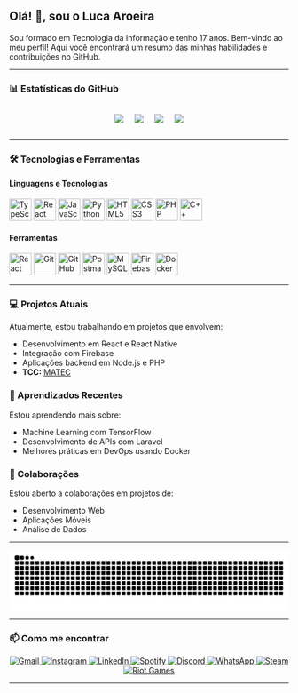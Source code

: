 ## Olá! 👋, sou o Luca Aroeira

Sou formado em Tecnologia da Informação e tenho 17 anos. Bem-vindo ao meu perfil! Aqui você encontrará um resumo das minhas habilidades e contribuições no GitHub.


---



### 📊 Estatísticas do GitHub
<p style="display: flex; justify-content: center; margin: 20px 0; flex-wrap: wrap;">
    <img src="https://github-readme-stats.vercel.app/api?username=lucaaroeiracrv&show_icons=true&theme=radical&hide=prs" style="margin: 10px;" />
    <img src="https://github-readme-stats.vercel.app/api/top-langs/?username=lucaaroeiracrv&layout=compact&theme=radical" style="margin: 10px;" />
    <img src="https://github-readme-streak-stats.herokuapp.com/?user=lucaaroeiracrv&theme=radical" style="margin: 10px; text-align: center;" />
    <img src="https://github-profile-trophy.vercel.app/?username=lucaaroeiracrv&theme=radical" style="margin: 10px;" />
</p>

---

### 🛠️ Tecnologias e Ferramentas

#### Linguagens e Tecnologias
<p>
    <img src="https://cdn.jsdelivr.net/gh/devicons/devicon@latest/icons/typescript/typescript-original.svg" width="40" height="40" title="TypeScript" />
    <img src="https://cdn.jsdelivr.net/gh/devicons/devicon@latest/icons/react/react-original.svg" width="40" height="40" title="React" />
    <img src="https://cdn.jsdelivr.net/gh/devicons/devicon@latest/icons/javascript/javascript-original.svg" width="40" height="40" title="JavaScript" />
    <img src="https://cdn.jsdelivr.net/gh/devicons/devicon@latest/icons/python/python-original.svg" width="40" height="40" title="Python" />
    <img src="https://cdn.jsdelivr.net/gh/devicons/devicon@latest/icons/html5/html5-original.svg" width="40" height="40" title="HTML5" />
    <img src="https://cdn.jsdelivr.net/gh/devicons/devicon@latest/icons/css3/css3-original.svg" width="40" height="40" title="CSS3" />
    <img src="https://cdn.jsdelivr.net/gh/devicons/devicon@latest/icons/php/php-original.svg" width="40" height="40" title="PHP" />
    <img src="https://cdn.jsdelivr.net/gh/devicons/devicon@latest/icons/cplusplus/cplusplus-original.svg" width="40" height="40" title="C++" />
</p>

#### Ferramentas
<p>
    <img src="https://cdn.jsdelivr.net/gh/devicons/devicon@latest/icons/reactnavigation/reactnavigation-original.svg" width="40" height="40" title="React Navigation" />
    <img src="https://cdn.jsdelivr.net/gh/devicons/devicon@latest/icons/git/git-original.svg" width="40" height="40" title="Git" />
    <img src="https://cdn.jsdelivr.net/gh/devicons/devicon@latest/icons/github/github-original.svg" width="40" height="40" title="GitHub" />
    <img src="https://cdn.jsdelivr.net/gh/devicons/devicon@latest/icons/postman/postman-original.svg" width="40" height="40" title="Postman" />
    <img src="https://cdn.jsdelivr.net/gh/devicons/devicon@latest/icons/mysql/mysql-original-wordmark.svg" width="40" height="40" title="MySQL" />
    <img src="https://cdn.jsdelivr.net/gh/devicons/devicon@latest/icons/firebase/firebase-original.svg" width="40" height="40" title="Firebase" />
    <img src="https://cdn.jsdelivr.net/gh/devicons/devicon@latest/icons/docker/docker-original.svg" width="40" height="40" title="Docker" />
</p>

---

### 💻 Projetos Atuais
Atualmente, estou trabalhando em projetos que envolvem:

- Desenvolvimento em React e React Native
- Integração com Firebase
- Aplicações backend em Node.js e PHP
- **TCC:** [MATEC](https://github.com/lucaaroeiracrv/MATEC-TCC)

### 🌱 Aprendizados Recentes
Estou aprendendo mais sobre:

- Machine Learning com TensorFlow
- Desenvolvimento de APIs com Laravel
- Melhores práticas em DevOps usando Docker

### 🤝 Colaborações
Estou aberto a colaborações em projetos de:

- Desenvolvimento Web
- Aplicações Móveis
- Análise de Dados

---


<picture align="center">
  <source media="(prefers-color-scheme: dark)" srcset="https://raw.githubusercontent.com/lucaaroeiracrv/lucaaroeiracrv/output/github-contribution-grid-snake-dark.svg">
  <source media="(prefers-color-scheme: light)" srcset="https://raw.githubusercontent.com/lucaaroeiracrv/lucaaroeiracrv/output/github-contribution-grid-snake-dark.svg">
  <img align="center" alt="github contribution grid snake animation" src="https://raw.githubusercontent.com/lucaaroeiracrv/lucaaroeiracrv/output/github-contribution-grid-snake.svg">
</picture>


---


### 📫 Como me encontrar
<p align="center">
    <a href="mailto:seu-email@example.com" target="_blank">
        <img src="https://img.shields.io/badge/Gmail-D14836?style=for-the-badge&logo=gmail&logoColor=white" alt="Gmail" />
    </a>
    <a href="https://www.instagram.com/luca_aroeira" target="_blank">
        <img src="https://img.shields.io/badge/Instagram-E4405F?style=for-the-badge&logo=instagram&logoColor=white" alt="Instagram" />
    </a>
    <a href="https://www.linkedin.com/in/seu-perfil" target="_blank">
        <img src="https://img.shields.io/badge/LinkedIn-0077B5?style=for-the-badge&logo=linkedin&logoColor=white" alt="LinkedIn" />
    </a>
    <a href="https://open.spotify.com/user/seu-usuario" target="_blank">
        <img src="https://img.shields.io/badge/Spotify-1DB954?style=for-the-badge&logo=spotify&logoColor=white" alt="Spotify" />
    </a>
    <a href="https://discord.gg/seu-link" target="_blank">
        <img src="https://img.shields.io/badge/Discord-7289DA?style=for-the-badge&logo=discord&logoColor=white" alt="Discord" />
    </a>
    <a href="https://wa.me/seu-numero" target="_blank">
        <img src="https://img.shields.io/badge/WhatsApp-25D366?style=for-the-badge&logo=whatsapp&logoColor=white" alt="WhatsApp" />
    </a>
    <a href="https://store.steampowered.com/profile/seu-perfil" target="_blank">
        <img src="https://img.shields.io/badge/Steam-171A21?style=for-the-badge&logo=steam&logoColor=white" alt="Steam" />
    </a>
    <a href="https://riotgames.com/en" target="_blank">
        <img src="https://img.shields.io/badge/Riot%20Games-FF4654?style=for-the-badge&logo=riotgames&logoColor=white" alt="Riot Games" />
    </a>
</p>

---
